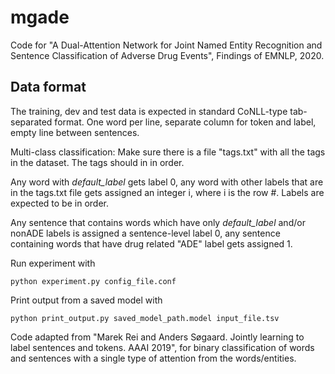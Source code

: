# mgade
Code for "A Dual-Attention Network for Joint Named Entity Recognition and Sentence Classification of Adverse Drug Events", Findings of EMNLP, 2020.

Data format
-------------------------
The training, dev and test data is expected in standard CoNLL-type tab-separated format. One word per line, separate column for token and label, empty line between sentences.

Multi-class classification: Make sure there is a file "tags.txt" with all the tags in the dataset. The tags should in in order.

Any word with *default_label* gets label 0, any word with other labels that are in the tags.txt file gets assigned an integer i, where i is the row #. Labels are expected to be in order.

Any sentence that contains words which have only *default_label* and/or nonADE labels is assigned a sentence-level label 0, any sentence containing words that have drug related "ADE" label gets assigned 1.


Run experiment with 

    python experiment.py config_file.conf

Print output from a saved model with

    python print_output.py saved_model_path.model input_file.tsv

Code adapted from "Marek Rei and Anders Søgaard. Jointly learning to label sentences and tokens. AAAI 2019", for binary classification of words and sentences with a single type of attention from the words/entities.

